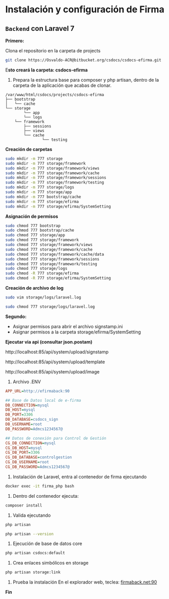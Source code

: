 # Instalación y configuración de Firma

## **`Backend`** con Laravel 7

**Primero:**

Clona el repositorio en la carpeta de projects

```bash
git clone https://Osvaldo-ACR@bitbucket.org/csdocs/csdocs-efirma.git
```

E**sto creará la carpeta: csdocs-efirma**

1. Prepara la estructura base para composer y php artisan, dentro de la carpeta de la aplicación que acabas de clonar.

```
/var/www/html/csdocs/projects/csdocs-efirma
├── bootstrap
│   └── cache
└── storage
		└── app
		└── logs
    └── framework
        ├── sessions
        ├── views
        └── cache
				└── testing
```

**Creación de carpetas**

```bash
sudo mkdir -m 777 storage
sudo mkdir -m 777 storage/framework
sudo mkdir -m 777 storage/framework/views
sudo mkdir -m 777 storage/framework/cache
sudo mkdir -m 777 storage/framework/sessions
sudo mkdir -m 777 storage/framework/testing
sudo mkdir -m 777 storage/logs
sudo mkdir -m 777 storage/app
sudo mkdir -m 777 bootstrap/cache
sudo mkdir -m 777 storage/efirma
sudo mkdir -m 777 storage/efirma/SystemSetting
```

**Asignación de permisos**

```bash
sudo chmod 777 bootstrap
sudo chmod 777 bootstrap/cache
sudo chmod 777 storage/app
sudo chmod 777 storage/framework
sudo chmod 777 storage/framework/views
sudo chmod 777 storage/framework/cache
sudo chmod 777 storage/framework/cache/data
sudo chmod 777 storage/framework/sessions
sudo chmod 777 storage/framework/testing
sudo chmod 777 storage/logs
sudo chmod -R 777 storage/efirma
sudo chmod -R 777 storage/efirma/SystemSetting
```

**Creación de archivo de log**

```bash
sudo vim storage/logs/laravel.log

sudo chmod 777 storage/logs/laravel.log
```

**Segundo:**

- Asignar permisos para abrir el archivo signstamp.ini
- Asignar permisos a la carpeta storage/efirma/SystemSetting

**Ejecutar via api (consultar json.postam)**

http://localhost:85/api/system/upload/signstamp

http://localhost:85/api/system/upload/template

http://localhost:85/api/system/upload/image

1. Archivo .ENV

```ini
APP_URL=http://efirmaback:90

## Base de Datos local de e-firma
DB_CONNECTION=mysql
DB_HOST=mysql
DB_PORT=3306
DB_DATABASE=csdocs_sign
DB_USERNAME=root
DB_PASSWORD=Admcs1234567@

## Datos de conexión para Control de Gestión
CG_DB_CONNECTION=mysql
CG_DB_HOST=mysql
CG_DB_PORT=3306
CG_DB_DATABASE=controlgestion
CG_DB_USERNAME=root
CG_DB_PASSWORD=Admcs1234567@
```

1. Instalación de Laravel, entra al contenedor de firma ejecutando

```bash
docker exec -it firma_php bash
```

1. Dentro del contenedor ejecuta:

```bash
composer install
```

1. Valida ejecutando

```bash
php artisan

php artisan --version
```

1. Ejecución de base de datos core

```bash
php artisan csdocs:default
```

1. Crea enlaces simbólicos en storage

```bash
php artisan storage:link
```

1. Prueba la instalación
   En el explorador web, teclea: [firmaback.net:90](http://firmaback.net:90)

**Fin**
